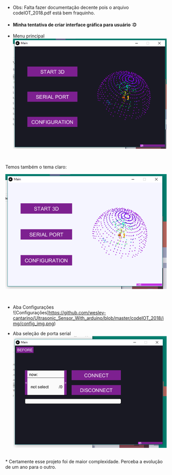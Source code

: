 * Obs: Falta fazer documentação decente pois o arquivo codeIOT_2018.pdf está bem fraquinho.

* #### Minha tentativa de criar interface gráfica para usuário :D
* Menu principal <br>
![](https://github.com/wesley-cantarino/Ultrasonic_Sensor_With_arduino/blob/master/codeIOT_2018/img/main_black_img.png)

<br>

Temos também o tema claro:

![](https://github.com/wesley-cantarino/Ultrasonic_Sensor_With_arduino/blob/master/codeIOT_2018/img/main_white_img.png)

<br>

* Aba Configurações <br>
![Configurações]https://github.com/wesley-cantarino/Ultrasonic_Sensor_With_arduino/blob/master/codeIOT_2018/img/config_img.png)

* Aba seleção de porta serial <br>
![porta serial](https://github.com/wesley-cantarino/Ultrasonic_Sensor_With_arduino/blob/master/codeIOT_2018/img/serial_img.png)


<br>
* Certamente esse projeto foi de maior complexidade. Perceba a evolução de um ano para o outro.
